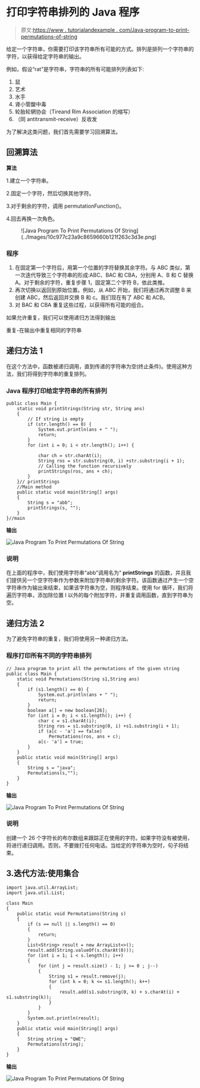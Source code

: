 # 打印字符串排列的 Java 程序

> 原文:[https://www . tutorialandexample . com/Java-program-to-print-permutations-of-string](https://www.tutorialandexample.com/java-program-to-print-permutations-of-string)

给定一个字符串，你需要打印该字符串所有可能的方式。排列是排列一个字符串的字符，以获得给定字符串的输出。

例如，假设“rat”是字符串，字符串的所有可能排列列表如下:

1.  鼠
2.  艺术
3.  水手
4.  肾小管酸中毒
5.  轮胎轮辋协会（Tireand Rim Association 的缩写）
6.  （同 antitransmit-receive）反收发

为了解决这类问题，我们首先需要学习回溯算法。

## 回溯算法

**算法**

1.建立一个字符串。

2.固定一个字符，然后切换其他字符。

3.对于剩余的字符，调用 permutationFunction()。

4.回去再换一次角色。

<figure class="wp-block-image">![Java Program To Print Permutations Of String](../Images/10c977c23a9c8659660b121f263c3d3e.png)</figure>

### 程序

1.  在固定第一个字符后，用第一个位置的字符替换其余字符。与 ABC 类似，第一次迭代导致三个字符串的形成:ABC、BAC 和 CBA，分别用 A、B 和 C 替换 A。对于剩余的字符，重复步骤 1，固定第二个字符 B，依此类推。
2.  再次切换以返回到原始位置。例如，从 ABC 开始，我们将通过再次调整 B 来创建 ABC，然后返回并交换 B 和 c。我们现在有了 ABC 和 ACB。
3.  对 BAC 和 CBA 重复这些过程，以获得所有可能的组合。

如果允许重复，我们可以使用递归方法得到输出

重复-在输出中重复相同的字符串

## 递归方法 1

在这个方法中，函数被递归调用，直到传递的字符串为空(终止条件)。使用这种方法，我们将得到字符串的重复排列。

### Java 程序打印给定字符串的所有排列

```
public class Main {
	static void printStrings(String str, String ans)
	{
		// If string is empty
		if (str.length() == 0) {
			System.out.println(ans + " ");
			return;
		}
		for (int i = 0; i < str.length(); i++) {

			char ch = str.charAt(i);
			String ros = str.substring(0, i) +str.substring(i + 1);
			// Calling the function recursively
			printStrings(ros, ans + ch);
		}
	}// printStrings
	//Main method
	public static void main(String[] args)
	{
		String s = "abb";
		printStrings(s, "");
	} 
}//main 
```

**输出**

![Java Program To Print Permutations Of String](../Images/c18ca476307099eeca084788eabc96c3.png)  

### 说明

在上面的程序中，我们使用字符串“abb”调用名为“ **printStrings** 的函数，并且我们提供另一个空字符串作为参数来附加字符串的剩余字符。该函数通过产生一个空字符串作为输出来结束，如果该字符串为空，则程序结束。使用 for 循环，我们将遍历字符串，添加除位置 I 以外的每个附加字符，并重复调用函数，直到字符串为空。

## 递归方法 2

为了避免字符串的重复，我们将使用另一种递归方法。

### 程序打印所有不同的字符串排列

```
// Java program to print all the permutations of the given string
public class Main {
    static void Permutations(String s1,String ans)
    {
        if (s1.length() == 0) {
            System.out.println(ans + " ");
            return;
        }
        boolean a[] = new boolean[26];
        for (int i = 0; i < s1.length(); i++) {
            char c = s1.charAt(i);
            String ros = s1.substring(0, i) +s1.substring(i + 1);
            if (a[c - 'a'] == false)
                Permutations(ros, ans + c);
            a[c- 'a'] = true;
        }
    }
    public static void main(String[] args)
    {
        String s = "java";
        Permutations(s,"");
    }
} 
```

**输出**

![Java Program To Print Permutations Of String](../Images/91d3f975b1d6f58d3dc996be35b8aa6b.png)  

### 说明

创建一个 26 个字符长的布尔数组来跟踪正在使用的字符。如果字符没有被使用，将进行递归调用。否则，不要拨打任何电话。当给定的字符串为空时，句子将结束。

## 3.迭代方法:使用集合

```
import java.util.ArrayList;
import java.util.List;

class Main
{
    public static void Permutations(String s)
    {
        if (s == null || s.length() == 0) 
        {
            return;
        }
        List<String> result = new ArrayList<>();
        result.add(String.valueOf(s.charAt(0)));
        for (int i = 1; i < s.length(); i++)
        {
            for (int j = result.size() - 1; j >= 0 ; j--)
            {
                String s1 = result.remove(j);
                for (int k = 0; k <= s1.length(); k++)
                {
                    result.add(s1.substring(0, k) + s.charAt(i) + s1.substring(k));
                }
            }
        }
        System.out.println(result);
    }
    public static void main(String[] args)
    {
        String string = "QWE";
        Permutations(string);
    }
} 
```

**输出**

![Java Program To Print Permutations Of String](../Images/06760594fac750cbaaf0410af6bc5eec.png)